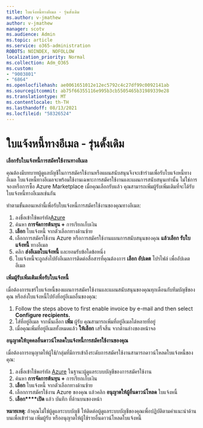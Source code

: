 ```yaml
---
title: ใบแจ้งหนี้ทางอีเมล - รุ่นดั้งเดิม
ms.author: v-jmathew
author: v-jmathew
manager: scotv
ms.audience: Admin
ms.topic: article
ms.service: o365-administration
ROBOTS: NOINDEX, NOFOLLOW
localization_priority: Normal
ms.collection: Adm_O365
ms.custom:
- "9003801"
- "6864"
ms.openlocfilehash: ae0061651012e12ec5792c4c27df99c0092141ab
ms.sourcegitcommit: ab75f66355116e995b3cb5505465b31989339e28
ms.translationtype: MT
ms.contentlocale: th-TH
ms.lasthandoff: 08/13/2021
ms.locfileid: "58326524"
---
```

# <a name="e-mail-invoice---legacy"></a>ใบแจ้งหนี้ทางอีเมล - รุ่นดั้งเดิม

**เลือกรับใบแจ้งหนี้การสมัครใช้งานทางอีเมล**

คุณต้องมีบทบาทผู้ดูแลบัญชีในการสมัครใช้งานหรือแผนสนับสนุนจึงจะเข้าร่วมเพื่อรับใบแจ้งหนี้ทางอีเมล ใบแจ้งหนี้ทางอีเมลจะพร้อมใช้งานเฉพาะการสมัครใช้งานและแผนการสนับสนุนเท่านั้น ไม่ใช่การจองหรือการซื้อ Azure Marketplace เมื่อคุณเลือกรับแล้ว คุณสามารถเพิ่มผู้รับเพิ่มเติมที่จะได้รับใบแจ้งหนี้ทางอีเมลเช่นกัน

ทําตามขั้นตอนเหล่านี้เพื่อรับใบแจ้งหนี้การสมัครใช้งานของคุณทางอีเมล:

1. ลงชื่อเข้าใช้พอร์ทัล[Azure](https://portal.azure.com/)
2. ค้นหา **การจัดการต้นทุน +** การเรียกเก็บเงิน
3. **เลือก** ใบแจ้งหนี้ จากตัวเลือกทางด้านซ้าย
4. เลือกการสมัครใช้งาน Azure หรือการสมัครใช้งานแผนการสนับสนุนของคุณ **แล้วเลือก รับใบแจ้งหนี้** ทางอีเมล
5. คลิก **ส่งอีเมลใบแจ้งหนี้** และยอมรับข้อใดข้อหนึ่ง
6. ใบแจ้งหนี้จะถูกส่งไปยังอีเมลการติดต่อสื่อสารที่คุณต้องการ **เลือก อัปเดต** โปรไฟล์ เพื่ออัปเดตอีเมล

**เพิ่มผู้รับเพิ่มเติมเพื่อรับใบแจ้งหนี้**

เมื่อต้องการแชร์ใบแจ้งหนี้ของแผนการสมัครใช้งานและแผนสนับสนุนของคุณทุกเดือนกับทีมบัญชีของคุณ หรือส่งใบแจ้งหนี้ไปยังที่อยู่อีเมลอื่นของคุณ:

1. Follow the steps above to first enable invoice by e-mail and then select **Configure recipients.**
2. ใส่ที่อยู่อีเมล จากนั้นเลือก **เพิ่ม** ผู้รับ คุณสามารถเพิ่มที่อยู่อีเมลได้หลายที่อยู่
3. เมื่อคุณเพิ่มที่อยู่อีเมลทั้งหมดแล้ว **ให้เลือก** เสร็จสิ้น จากด้านล่างของหน้าจอ

**อนุญาตให้บุคคลอื่นดาวน์โหลดใบแจ้งหนี้การสมัครใช้งานของคุณ**

เมื่อต้องการอนุญาตให้ผู้ใช้/กลุ่มที่มีการเข้าถึงระดับการสมัครใช้งานสามารถดาวน์โหลดใบแจ้งหนี้ของคุณ:

1. ลงชื่อเข้าใช้พอร์ทัล [Azure](https://portal.azure.com/) ในฐานะผู้ดูแลระบบบัญชีของการสมัครใช้งาน
2. ค้นหา **การจัดการต้นทุน +** การเรียกเก็บเงิน
3. **เลือก** ใบแจ้งหนี้ จากตัวเลือกทางด้านซ้าย
4. เลือกการสมัครใช้งาน Azure ของคุณ แล้วคลิก **อนุญาตให้ผู้อื่นดาวน์โหลด** ใบแจ้งหนี้
5. **เลือก****เปิด** แล้ว บันทึก ที่ด้านบนของหน้า

**หมายเหตุ**: ถ้าคุณไม่ใช่ผู้ดูแลระบบบัญชี ให้ติดต่อผู้ดูแลระบบบัญชีของคุณเพื่อปฏิบัติตามคําแนะนําด้านบนเพื่อเข้าร่วม เพิ่มผู้รับ หรืออนุญาตให้ผู้ใช้รายอื่นดาวน์โหลดใบแจ้งหนี้

